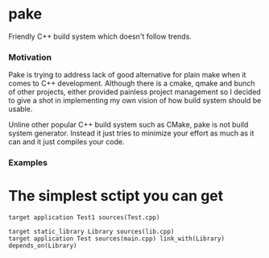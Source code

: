 pake
====
Friendly C++ build system which doesn't follow trends.

### Motivation
Pake is trying to address lack of good alternative for plain make when it comes to C++ development. Although there is a cmake, qmake and bunch of other projects, either provided painless project management so I decided to give a shot in implementing my own vision of how build system should be usable.

Unline other popular C++ build system such as CMake, pake is not build system generator. Instead it just tries to minimize your effort as much as it can and it just compiles your code.

### Examples

# The simplest sctipt you can get

```
target application Test1 sources(Test.cpp)
```


```
target static_library Library sources(lib.cpp)
target application Test sources(main.cpp) link_with(Library) depends_on(Library)
```
